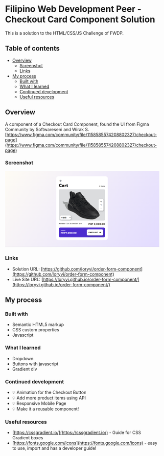 # Filipino Web Development Peer - Checkout Card Component Solution

This is a solution to the HTML/CSS/JS Challenge of FWDP.

## Table of contents

- [Overview](#overview)
  - [Screenshot](#screenshot)
  - [Links](#links)
- [My process](#my-process)
  - [Built with](#built-with)
  - [What I learned](#what-i-learned)
  - [Continued development](#continued-development)
  - [Useful resources](#useful-resources)

## Overview

A component of a Checkout Card Component, found the UI from Figma Community by Softwareseni and Wirak S. [https://www.figma.com/community/file/1158585574208802327/checkout-page](https://www.figma.com/community/file/1158585574208802327/checkout-page)

### Screenshot

![](assets/screenshot.png)

### Links

- Solution URL: [https://github.com/loryvi/order-form-component](https://github.com/loryvi/order-form-component)
- Live Site URL: [https://loryvi.github.io/order-form-component/](https://loryvi.github.io/order-form-component/)

## My process

### Built with

- Semantic HTML5 markup
- CSS custom properties
- Javascript

### What I learned

- Dropdown
- Buttons with javascript
- Gradient div

### Continued development

- :bulb: Animation for the Checkout Button
- :bulb: Add more product items using API
- :bulb: Responsive Mobile Page
- :bulb: Make it a reusable component!

### Useful resources

- [https://cssgradient.io/](https://cssgradient.io/) - Guide for CSS Gradient boxes
- [https://fonts.google.com/icons](https://fonts.google.com/icons) - easy to use, import and has a developer guide!
